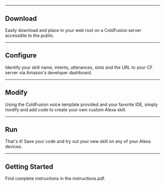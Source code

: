 # <cfalexa>

----
## Download
Easily download <cfalexa> and place in your web root on a ColdFusion server accessible to the public.

----
## Configure
Identify your skill name, intents, utterances, slots and the URL to your CF server via Amazon's developer dashboard.

----
## Modify
Using the ColdFusion voice template provided and your favorite IDE, simply modify and add code to create your own custom Alexa skill.

----
## Run
That's it!  Save your code and try out your new skill on any of your Alexa devices.

----
## Getting Started
Find complete instructions in the instructions.pdf.
